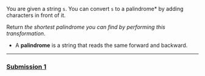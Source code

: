 You are given a string `s`. You can convert `s` to a palindrome* by adding characters in front of it.

Return *the shortest palindrome you can find by performing this transformation*.

* A **palindrome** is a string that reads the same forward and backward.

---

### [Submission 1]()